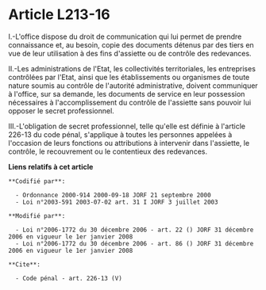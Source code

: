 # Article L213-16

I.-L'office dispose du droit de communication qui lui permet de prendre connaissance et, au besoin, copie des documents
détenus par des tiers en vue de leur utilisation à des fins d'assiette ou de contrôle des redevances. 

II.-Les administrations de l'Etat, les collectivités territoriales, les entreprises contrôlées par l'Etat, ainsi que les
établissements ou organismes de toute nature soumis au contrôle de l'autorité administrative, doivent communiquer à l'office,
sur sa demande, les documents de service en leur possession nécessaires à l'accomplissement du contrôle de l'assiette sans
pouvoir lui opposer le secret professionnel. 

III.-L'obligation de secret professionnel, telle qu'elle est définie à l'article 226-13 du code pénal, s'applique à toutes
les personnes appelées à l'occasion de leurs fonctions ou attributions à intervenir dans l'assiette, le contrôle, le
recouvrement ou le contentieux des redevances.

**Liens relatifs à cet article**

	**Codifié par**:

	  - Ordonnance 2000-914 2000-09-18 JORF 21 septembre 2000
	  - Loi n°2003-591 2003-07-02 art. 31 I JORF 3 juillet 2003

	**Modifié par**:

	  - Loi n°2006-1772 du 30 décembre 2006 - art. 22 () JORF 31 décembre 2006 en vigueur le 1er janvier 2008
	  - Loi n°2006-1772 du 30 décembre 2006 - art. 86 () JORF 31 décembre 2006 en vigueur le 1er janvier 2008

	**Cite**:

	  - Code pénal - art. 226-13 (V)
